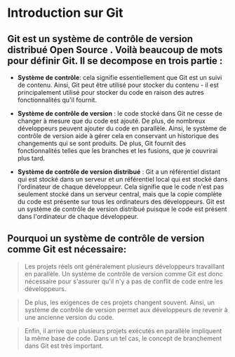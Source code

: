 # Introduction sur Git
## Git est un système de contrôle de version distribué Open Source . Voilà beaucoup de mots pour définir Git. Il se decompose en trois partie :

- **Système de contrôle**: cela signifie essentiellement que Git est un suivi de contenu. Ainsi, Git peut être utilisé pour stocker du contenu - il est principalement utilisé pour stocker du code en raison des autres fonctionnalités qu'il fournit.

- **Système de contrôle de version** : le code stocké dans Git ne cesse de changer à mesure que du code est ajouté. De plus, de nombreux développeurs peuvent ajouter du code en parallèle. Ainsi, le système de contrôle de version aide à gérer cela en conservant un historique des changements qui se sont produits. De plus, Git fournit des fonctionnalités telles que les branches et les fusions, que je couvrirai plus tard.

- **Système de contrôle de version distribué**  : Git a un référentiel distant qui est stocké dans un serveur et un référentiel local qui est stocké dans l'ordinateur de chaque développeur. Cela signifie que le code n'est pas seulement stocké dans un serveur central, mais que la copie complète du code est présente sur tous les ordinateurs des développeurs. Git est un système de contrôle de version distribué puisque le code est présent dans l'ordinateur de chaque développeur.


## Pourquoi un système de contrôle de version comme Git est nécessaire:

>Les projets réels ont généralement plusieurs développeurs travaillant en parallèle.
Un système de contrôle de version comme Git est donc nécessaire pour s'assurer qu'il
n'y a pas de conflit de code entre les développeurs.

>De plus, les exigences de ces projets changent souvent. Ainsi, un système de contrôle
de version permet aux développeurs de revenir à une ancienne version du code.

>Enfin, il arrive que plusieurs projets exécutés en parallèle impliquent la même
base de code. Dans un tel cas, le concept de branchement dans Git est très important.

